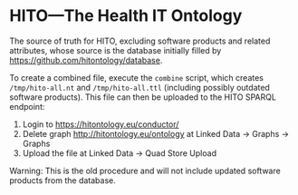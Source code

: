 # HITO—The Health IT Ontology

The source of truth for HITO, excluding software products and related attributes, whose source is the database initially filled by <https://github.com/hitontology/database>.

To create a combined file, execute the `combine` script, which creates `/tmp/hito-all.nt` and `/tmp/hito-all.ttl` (including possibly outdated software products).
This file can then be uploaded to the HITO SPARQL endpoint:

1. Login to <https://hitontology.eu/conductor/>
2. Delete graph http://hitontology.eu/ontology at Linked Data -> Graphs -> Graphs
3. Upload the file at Linked Data -> Quad Store Upload

Warning: This is the old procedure and will not include updated software products from the database.
